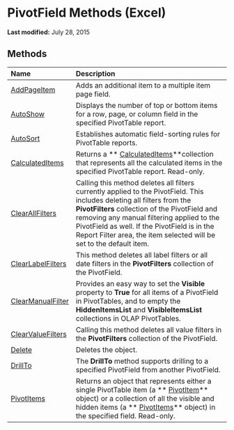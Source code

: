 
# PivotField Methods (Excel)

 **Last modified:** July 28, 2015


## Methods



|**Name**|**Description**|
|:-----|:-----|
| [AddPageItem](c7f63c9f-9ad2-fcd9-13de-e9e46c40b8dc.md)|Adds an additional item to a multiple item page field.|
| [AutoShow](8caea6de-8872-c474-38bd-8d6d78d9f0cc.md)|Displays the number of top or bottom items for a row, page, or column field in the specified PivotTable report.|
| [AutoSort](7a0bba4d-b18c-04df-a3b4-6ae2807f5238.md)|Establishes automatic field-sorting rules for PivotTable reports.|
| [CalculatedItems](89818448-9a1e-0dcd-5e0f-479bf051d590.md)|Returns a  ** [CalculatedItems](daad9732-6a20-d146-050e-da9e1c1e6f33.md)**collection that represents all the calculated items in the specified PivotTable report. Read-only.|
| [ClearAllFilters](5f65c27c-7770-532a-2ca1-936a45a83014.md)|Calling this method deletes all filters currently applied to the PivotField. This includes deleting all filters from the  **PivotFilters** collection of the PivotField and removing any manual filtering applied to the PivotField as well. If the PivotField is in the Report Filter area, the item selected will be set to the default item.|
| [ClearLabelFilters](48b8f6be-b4c0-26c6-2550-63729fd6a918.md)|This method deletes all label filters or all date filters in the  **PivotFilters** collection of the PivotField.|
| [ClearManualFilter](6c8e1bae-4896-049e-070c-9c9a08c223ba.md)|Provides an easy way to set the  **Visible** property to **True** for all items of a PivotField in PivotTables, and to empty the **HiddenItemsList** and **VisibleItemsList** collections in OLAP PivotTables.|
| [ClearValueFilters](8a1e12a6-0f21-bc5d-3c63-b67f534172b6.md)|Calling this method deletes all value filters in the  **PivotFilters** collection of the PivotField.|
| [Delete](48801a14-53fc-b81b-43c5-d7cb233282bc.md)|Deletes the object.|
| [DrillTo](a00fe83a-136d-45a3-d3aa-f7ea4d434001.md)|The  **DrillTo** method supports drilling to a specified PivotField from another PivotField.|
| [PivotItems](5ec5fa1e-a080-2cbf-e4d4-b15d39e13ac5.md)|Returns an object that represents either a single PivotTable item (a  ** [PivotItem](5829a1d9-0924-9ce8-1120-229e4595285a.md)** object) or a collection of all the visible and hidden items (a ** [PivotItems](df47021a-2b06-fa10-5712-58956c7ffe07.md)** object) in the specified field. Read-only.|
